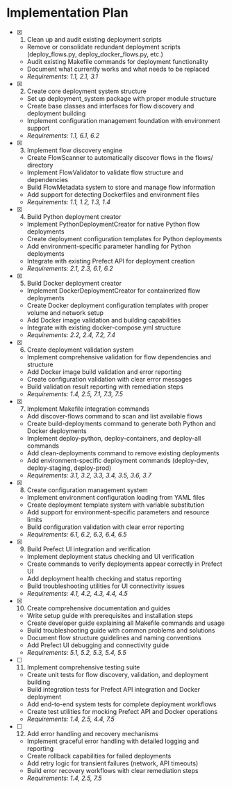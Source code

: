 # Implementation Plan

- [x] 1. Clean up and audit existing deployment scripts

  - Remove or consolidate redundant deployment scripts (deploy_flows.py, deploy_docker_flows.py, etc.)
  - Audit existing Makefile commands for deployment functionality
  - Document what currently works and what needs to be replaced
  - _Requirements: 1.1, 2.1, 3.1_

- [x] 2. Create core deployment system structure

  - Set up deployment_system package with proper module structure
  - Create base classes and interfaces for flow discovery and deployment building
  - Implement configuration management foundation with environment support
  - _Requirements: 1.1, 6.1, 6.2_

- [x] 3. Implement flow discovery engine

  - Create FlowScanner to automatically discover flows in the flows/ directory
  - Implement FlowValidator to validate flow structure and dependencies
  - Build FlowMetadata system to store and manage flow information
  - Add support for detecting Dockerfiles and environment files
  - _Requirements: 1.1, 1.2, 1.3, 1.4_

- [x] 4. Build Python deployment creator

  - Implement PythonDeploymentCreator for native Python flow deployments
  - Create deployment configuration templates for Python deployments
  - Add environment-specific parameter handling for Python deployments
  - Integrate with existing Prefect API for deployment creation
  - _Requirements: 2.1, 2.3, 6.1, 6.2_

- [x] 5. Build Docker deployment creator

  - Implement DockerDeploymentCreator for containerized flow deployments
  - Create Docker deployment configuration templates with proper volume and network setup
  - Add Docker image validation and building capabilities
  - Integrate with existing docker-compose.yml structure
  - _Requirements: 2.2, 2.4, 7.2, 7.4_

- [x] 6. Create deployment validation system

  - Implement comprehensive validation for flow dependencies and structure
  - Add Docker image build validation and error reporting
  - Create configuration validation with clear error messages
  - Build validation result reporting with remediation steps
  - _Requirements: 1.4, 2.5, 7.1, 7.3, 7.5_

- [x] 7. Implement Makefile integration commands

  - Add discover-flows command to scan and list available flows
  - Create build-deployments command to generate both Python and Docker deployments
  - Implement deploy-python, deploy-containers, and deploy-all commands
  - Add clean-deployments command to remove existing deployments
  - Add environment-specific deployment commands (deploy-dev, deploy-staging, deploy-prod)
  - _Requirements: 3.1, 3.2, 3.3, 3.4, 3.5, 3.6, 3.7_

- [x] 8. Create configuration management system

  - Implement environment configuration loading from YAML files
  - Create deployment template system with variable substitution
  - Add support for environment-specific parameters and resource limits
  - Build configuration validation with clear error reporting
  - _Requirements: 6.1, 6.2, 6.3, 6.4, 6.5_

- [x] 9. Build Prefect UI integration and verification

  - Implement deployment status checking and UI verification
  - Create commands to verify deployments appear correctly in Prefect UI
  - Add deployment health checking and status reporting
  - Build troubleshooting utilities for UI connectivity issues
  - _Requirements: 4.1, 4.2, 4.3, 4.4, 4.5_

- [x] 10. Create comprehensive documentation and guides

  - Write setup guide with prerequisites and installation steps
  - Create developer guide explaining all Makefile commands and usage
  - Build troubleshooting guide with common problems and solutions
  - Document flow structure guidelines and naming conventions
  - Add Prefect UI debugging and connectivity guide
  - _Requirements: 5.1, 5.2, 5.3, 5.4, 5.5_

- [ ] 11. Implement comprehensive testing suite

  - Create unit tests for flow discovery, validation, and deployment building
  - Build integration tests for Prefect API integration and Docker deployment
  - Add end-to-end system tests for complete deployment workflows
  - Create test utilities for mocking Prefect API and Docker operations
  - _Requirements: 1.4, 2.5, 4.4, 7.5_

- [ ] 12. Add error handling and recovery mechanisms
  - Implement graceful error handling with detailed logging and reporting
  - Create rollback capabilities for failed deployments
  - Add retry logic for transient failures (network, API timeouts)
  - Build error recovery workflows with clear remediation steps
  - _Requirements: 1.4, 2.5, 7.5_
